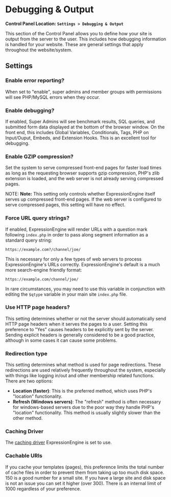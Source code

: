 <!--
    This source file is part of the open source project
    ExpressionEngine User Guide (https://github.com/ExpressionEngine/ExpressionEngine-User-Guide)

    @link      https://expressionengine.com/
    @copyright Copyright (c) 2003-2020, Packet Tide, LLC (https://packettide.com)
    @license   https://expressionengine.com/license Licensed under Apache License, Version 2.0
-->

# Debugging & Output

**Control Panel Location: `Settings > Debugging & Output`**

This section of the Control Panel allows you to define how your site is output from the server to the user. This includes how debugging information is handled for your website. These are general settings that apply throughout the website/system.

## Settings

### Enable error reporting?

When set to "enable", super admins and member groups with permissions will see PHP/MySQL errors when they occur.

### Enable debugging?

If enabled, Super Admins will see benchmark results, SQL queries, and submitted form data displayed at the bottom of the browser window. On the front end, this includes Global Variables, Conditionals, Tags, PHP on Input/Ouput, Embeds, and Extension Hooks. This is an excellent tool for debugging.

### Enable GZIP compression?

Set the system to serve compressed front-end pages for faster load times as long as the requesting browser supports gzip compression, PHP's zlib extension is loaded, and the web server is not already serving compressed pages.

NOTE: **Note:** This setting only controls whether ExpressionEngine itself serves up compressed front-end pages. If the web server is configured to serve compressed pages, this setting will have no effect.

### Force URL query strings?

If enabled, ExpressionEngine will render URLs with a question mark following `index.php` in order to pass along segment information as a standard query string:

    https://example.com?/channel/joe/

This is necessary for only a few types of web servers to process ExpressionEngine's URLs correctly. ExpressionEngine's default is a much more search-engine friendly format:

    https://example.com/channel/joe/

In rare circumstances, you may need to use this variable in conjunction with editing the `$qtype` variable in your main site `index.php` file.

### Use HTTP page headers?

This setting determines whether or not the server should automatically send HTTP page headers when it serves the pages to a user. Setting this preference to "Yes" causes headers to be explicitly sent by the server. Sending explicit headers is generally considered to be a good practice, although in some cases it can cause some problems.

### Redirection type

This setting determines what method is used for page redirections. These redirections are used relatively frequently throughout the system, especially with things like logging in/out and other membership related functions. There are two options:

- **Location (faster)**: This is the preferred method, which uses PHP's "location" functionality.
- **Refresh (Windows servers)**: The "refresh" method is often necessary for windows-based servers due to the poor way they handle PHP's "location" functionality. This method is usually slightly slower than the other method.

### Caching Driver

The [caching driver](optimization/caching.md#caching-drivers) ExpressionEngine is set to use.

### Cachable URIs

If you cache your templates (pages), this preference limits the total number of cache files in order to prevent them from taking up too much disk space. 150 is a good number for a small site. If you have a large site and disk space is not an issue you can set it higher (over 300). There is an internal limit of 1000 regardless of your preference.
